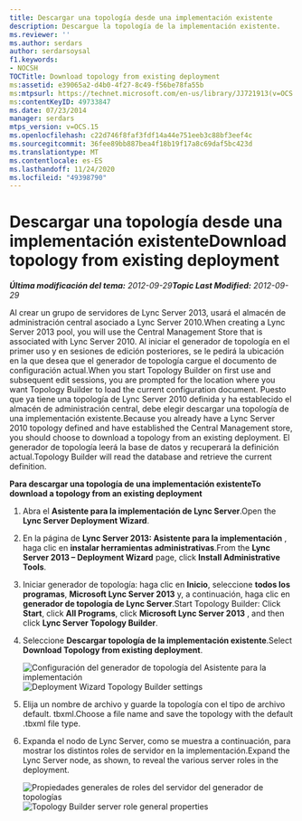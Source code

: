 ```yaml
---
title: Descargar una topología desde una implementación existente
description: Descargue la topología de la implementación existente.
ms.reviewer: ''
ms.author: serdars
author: serdarsoysal
f1.keywords:
- NOCSH
TOCTitle: Download topology from existing deployment
ms:assetid: e39065a2-d4b0-4f27-8c49-f56be78fa55b
ms:mtpsurl: https://technet.microsoft.com/en-us/library/JJ721913(v=OCS.15)
ms:contentKeyID: 49733847
ms.date: 07/23/2014
manager: serdars
mtps_version: v=OCS.15
ms.openlocfilehash: c22d746f8faf3fdf14a44e751eeb3c88bf3eef4c
ms.sourcegitcommit: 36fee89bb887bea4f18b19f17a8c69daf5bc423d
ms.translationtype: MT
ms.contentlocale: es-ES
ms.lasthandoff: 11/24/2020
ms.locfileid: "49398790"
---
```

# <a name="download-topology-from-existing-deployment"></a><span data-ttu-id="6eb5e-103">Descargar una topología desde una implementación existente</span><span class="sxs-lookup"><span data-stu-id="6eb5e-103">Download topology from existing deployment</span></span>

<div data-xmlns="http://www.w3.org/1999/xhtml">

<div class="topic" data-xmlns="http://www.w3.org/1999/xhtml" data-msxsl="urn:schemas-microsoft-com:xslt" data-cs="https://msdn.microsoft.com/">

<div data-asp="https://msdn2.microsoft.com/asp">



</div>

<div id="mainSection">

<div id="mainBody"><span data-ttu-id="6eb5e-104">

<span> </span></span><span class="sxs-lookup"><span data-stu-id="6eb5e-104">

<span> </span></span></span>

<span data-ttu-id="6eb5e-105">_**Última modificación del tema:** 2012-09-29_</span><span class="sxs-lookup"><span data-stu-id="6eb5e-105">_**Topic Last Modified:** 2012-09-29_</span></span>

<span data-ttu-id="6eb5e-106">Al crear un grupo de servidores de Lync Server 2013, usará el almacén de administración central asociado a Lync Server 2010.</span><span class="sxs-lookup"><span data-stu-id="6eb5e-106">When creating a Lync Server 2013 pool, you will use the Central Management Store that is associated with Lync Server 2010.</span></span> <span data-ttu-id="6eb5e-107">Al iniciar el generador de topología en el primer uso y en sesiones de edición posteriores, se le pedirá la ubicación en la que desea que el generador de topología cargue el documento de configuración actual.</span><span class="sxs-lookup"><span data-stu-id="6eb5e-107">When you start Topology Builder on first use and subsequent edit sessions, you are prompted for the location where you want Topology Builder to load the current configuration document.</span></span> <span data-ttu-id="6eb5e-108">Puesto que ya tiene una topología de Lync Server 2010 definida y ha establecido el almacén de administración central, debe elegir descargar una topología de una implementación existente.</span><span class="sxs-lookup"><span data-stu-id="6eb5e-108">Because you already have a Lync Server 2010 topology defined and have established the Central Management store, you should choose to download a topology from an existing deployment.</span></span> <span data-ttu-id="6eb5e-109">El generador de topología leerá la base de datos y recuperará la definición actual.</span><span class="sxs-lookup"><span data-stu-id="6eb5e-109">Topology Builder will read the database and retrieve the current definition.</span></span>

<span data-ttu-id="6eb5e-110">**Para descargar una topología de una implementación existente**</span><span class="sxs-lookup"><span data-stu-id="6eb5e-110">**To download a topology from an existing deployment**</span></span>

1.  <span data-ttu-id="6eb5e-111">Abra el **Asistente para la implementación de Lync Server**.</span><span class="sxs-lookup"><span data-stu-id="6eb5e-111">Open the **Lync Server Deployment Wizard**.</span></span>

2.  <span data-ttu-id="6eb5e-112">En la página de **Lync Server 2013: Asistente para la implementación** , haga clic en **instalar herramientas administrativas**.</span><span class="sxs-lookup"><span data-stu-id="6eb5e-112">From the **Lync Server 2013 – Deployment Wizard** page, click **Install Administrative Tools**.</span></span>

3.  <span data-ttu-id="6eb5e-113">Iniciar generador de topología: haga clic en **Inicio**, seleccione **todos los programas**, **Microsoft Lync Server 2013** y, a continuación, haga clic en **generador de topología de Lync Server**.</span><span class="sxs-lookup"><span data-stu-id="6eb5e-113">Start Topology Builder: Click **Start**, click **All Programs**, click **Microsoft Lync Server 2013** , and then click **Lync Server Topology Builder**.</span></span>

4.  <span data-ttu-id="6eb5e-114">Seleccione **Descargar topología de la implementación existente**.</span><span class="sxs-lookup"><span data-stu-id="6eb5e-114">Select **Download Topology from existing deployment**.</span></span>
    
    <span data-ttu-id="6eb5e-115">![Configuración del generador de topología del Asistente para la implementación](images/JJ721913.d5b39fd9-3c13-422e-a06c-25d2568fe781(OCS.15).jpg "Configuración del generador de topología del Asistente para la implementación")</span><span class="sxs-lookup"><span data-stu-id="6eb5e-115">![Deployment Wizard Topology Builder settings](images/JJ721913.d5b39fd9-3c13-422e-a06c-25d2568fe781(OCS.15).jpg "Deployment Wizard Topology Builder settings")</span></span>

5.  <span data-ttu-id="6eb5e-116">Elija un nombre de archivo y guarde la topología con el tipo de archivo default. tbxml.</span><span class="sxs-lookup"><span data-stu-id="6eb5e-116">Choose a file name and save the topology with the default .tbxml file type.</span></span>

6.  <span data-ttu-id="6eb5e-117">Expanda el nodo de Lync Server, como se muestra a continuación, para mostrar los distintos roles de servidor en la implementación.</span><span class="sxs-lookup"><span data-stu-id="6eb5e-117">Expand the Lync Server node, as shown, to reveal the various server roles in the deployment.</span></span>
    
    <span data-ttu-id="6eb5e-118">![Propiedades generales de roles del servidor del generador de topologías](images/JJ721913.af99ead3-676b-47fd-8369-5a5f9717383f(OCS.15).jpg "Propiedades generales de roles del servidor del generador de topologías")</span><span class="sxs-lookup"><span data-stu-id="6eb5e-118">![Topology Builder server role general properties](images/JJ721913.af99ead3-676b-47fd-8369-5a5f9717383f(OCS.15).jpg "Topology Builder server role general properties")</span></span>

<span data-ttu-id="6eb5e-119"></div>

<span> </span>

</div>

</div>

</span><span class="sxs-lookup"><span data-stu-id="6eb5e-119"></div>

<span> </span>

</div>

</div>

</span></span></div>

